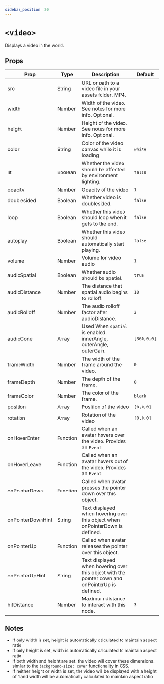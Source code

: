 ```yaml
---
sidebar_position: 20
---
```


# `<video>`

Displays a video in the world.

## Props

| Prop              | Type     | Description                                                                                     | Default     |
| ----------------- | -------- | ----------------------------------------------------------------------------------------------- | ----------- |
| src               | String   | URL or path to a video file in your assets folder. MP4.                                         |
| width             | Number   | Width of the video. See notes for more info. Optional.                                          |
| height            | Number   | Height of the video. See notes for more info. Optional.                                         |
| color             | String   | Color of the video canvas while it is loading                                                   | `white`     |
| lit               | Boolean  | Whether the video should be affected by environment lighting.                                   | `false`     |
| opacity           | Number   | Opacity of the video                                                                            | `1`         |
| doublesided       | Boolean  | Whether video is doublesided.                                                                   | `false`     |
| loop              | Boolean  | Whether this video should loop when it gets to the end.                                         | `false`     |
| autoplay          | Boolean  | Whether this video should automatically start playing.                                          | `false`     |
| volume            | Number   | Volume for video audio                                                                          | `1`         |
| audioSpatial      | Boolean  | Whether audio should be spatial.                                                                | `true`      |
| audioDistance     | Number   | The distance that spatial audio begins to rolloff.                                              | `10`        |
| audioRolloff      | Number   | The audio rolloff factor after audioDistance.                                                   | `3`         |
| audioCone         | Array    | Used When `spatial` is enabled. innerAngle, outerAngle, outerGain.                              | `[360,0,0]` |
| frameWidth        | Number   | The width of the frame around the video.                                                        | `0`         |
| frameDepth        | Number   | The depth of the frame.                                                                         | `0`         |
| frameColor        | Number   | The color of the frame.                                                                         | `black`     |
| position          | Array    | Position of the video                                                                           | `[0,0,0]`   |
| rotation          | Array    | Rotation of the video                                                                           | `[0,0,0]`   |
| onHoverEnter      | Function | Called when an avatar hovers over the video. Provides an `Event`                                |             |
| onHoverLeave      | Function | Called when an avatar hovers out of the video. Provides an `Event`                              |             |
| onPointerDown     | Function | Called when avatar presses the pointer down over this object.                                   |             |
| onPointerDownHint | String   | Text displayed when hovering over this object when onPointerDown is defined.                    |             |
| onPointerUp       | Function | Called when avatar releases the pointer over this object.                                       |             |
| onPointerUpHint   | String   | Text displayed when hovering over this object with the pointer down and onPointerUp is defined. |             |
| hitDistance       | Number   | Maximum distance to interact with this node.                                                    | `3`         |

## Notes

- If only width is set, height is automatically calculated to maintain aspect ratio
- If only height is set, width is automatically calculated to maintain aspect ratio
- If both width and height are set, the video will cover these dimensions, similar to the `background-size: cover` functionality in CSS.
- If neither height or width is set, the video will be displayed with a height of 1 and width will be automatically calculated to maintain aspect ratio
